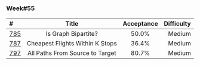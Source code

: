 
### Week#55

| # | Title | Acceptance | Difficulty
| :------------ |:---------------:| :-----:| -----:|
| [785](https://leetcode.com/problems/is-graph-bipartite/) | Is Graph Bipartite? | 50.0% | Medium |
| [787](https://leetcode.com/problems/cheapest-flights-within-k-stops/) | Cheapest Flights Within K Stops | 36.4% | Medium |
| [797](https://leetcode.com/problems/all-paths-from-source-to-target/)  | All Paths From Source to Target | 80.7% | Medium |
